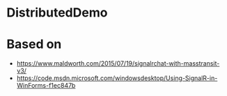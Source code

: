 # DistributedDemo

# Based on
- https://www.maldworth.com/2015/07/19/signalrchat-with-masstransit-v3/
- https://code.msdn.microsoft.com/windowsdesktop/Using-SignalR-in-WinForms-f1ec847b
